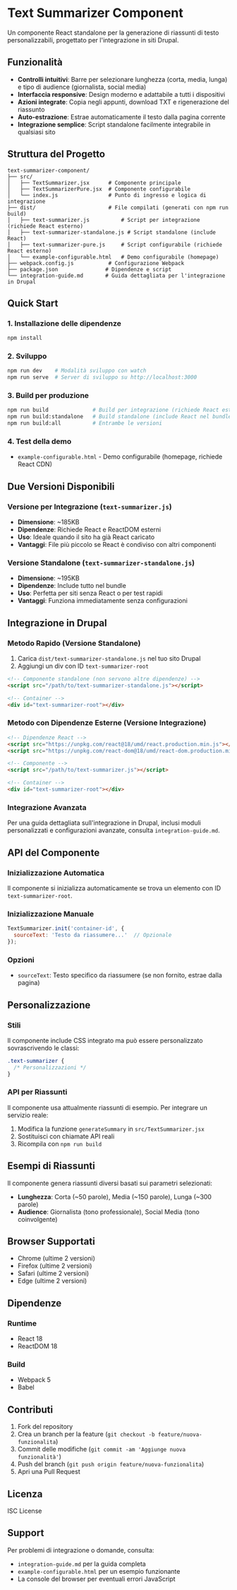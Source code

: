 # Text Summarizer Component

Un componente React standalone per la generazione di riassunti di testo personalizzabili, progettato per l'integrazione in siti Drupal.

## Funzionalità

- **Controlli intuitivi**: Barre per selezionare lunghezza (corta, media, lunga) e tipo di audience (giornalista, social media)
- **Interfaccia responsive**: Design moderno e adattabile a tutti i dispositivi
- **Azioni integrate**: Copia negli appunti, download TXT e rigenerazione del riassunto
- **Auto-estrazione**: Estrae automaticamente il testo dalla pagina corrente
- **Integrazione semplice**: Script standalone facilmente integrabile in qualsiasi sito

## Struttura del Progetto

```
text-summarizer-component/
├── src/
│   ├── TextSummarizer.jsx      # Componente principale
│   ├── TextSummarizerPure.jsx  # Componente configurabile
│   └── index.js                # Punto di ingresso e logica di integrazione
├── dist/                       # File compilati (generati con npm run build)
│   ├── text-summarizer.js          # Script per integrazione (richiede React esterno)
│   ├── text-summarizer-standalone.js # Script standalone (include React)
│   ├── text-summarizer-pure.js     # Script configurabile (richiede React esterno)
│   └── example-configurable.html   # Demo configurabile (homepage)
├── webpack.config.js           # Configurazione Webpack
├── package.json               # Dipendenze e script
└── integration-guide.md       # Guida dettagliata per l'integrazione in Drupal
```

## Quick Start

### 1. Installazione delle dipendenze
```bash
npm install
```

### 2. Sviluppo
```bash
npm run dev    # Modalità sviluppo con watch
npm run serve  # Server di sviluppo su http://localhost:3000
```

### 3. Build per produzione
```bash
npm run build              # Build per integrazione (richiede React esterno)
npm run build:standalone   # Build standalone (include React nel bundle)
npm run build:all          # Entrambe le versioni
```

### 4. Test della demo
- `example-configurable.html` - Demo configurabile (homepage, richiede React CDN)

## Due Versioni Disponibili

### Versione per Integrazione (`text-summarizer.js`)
- **Dimensione**: ~185KB
- **Dipendenze**: Richiede React e ReactDOM esterni
- **Uso**: Ideale quando il sito ha già React caricato
- **Vantaggi**: File più piccolo se React è condiviso con altri componenti

### Versione Standalone (`text-summarizer-standalone.js`) 
- **Dimensione**: ~195KB  
- **Dipendenze**: Include tutto nel bundle
- **Uso**: Perfetta per siti senza React o per test rapidi
- **Vantaggi**: Funziona immediatamente senza configurazioni

## Integrazione in Drupal

### Metodo Rapido (Versione Standalone)

1. Carica `dist/text-summarizer-standalone.js` nel tuo sito Drupal
2. Aggiungi un div con ID `text-summarizer-root`

```html
<!-- Componente standalone (non servono altre dipendenze) -->
<script src="/path/to/text-summarizer-standalone.js"></script>

<!-- Container -->
<div id="text-summarizer-root"></div>
```

### Metodo con Dipendenze Esterne (Versione Integrazione)

```html
<!-- Dipendenze React -->
<script src="https://unpkg.com/react@18/umd/react.production.min.js"></script>
<script src="https://unpkg.com/react-dom@18/umd/react-dom.production.min.js"></script>

<!-- Componente -->
<script src="/path/to/text-summarizer.js"></script>

<!-- Container -->
<div id="text-summarizer-root"></div>
```

### Integrazione Avanzata

Per una guida dettagliata sull'integrazione in Drupal, inclusi moduli personalizzati e configurazioni avanzate, consulta `integration-guide.md`.

## API del Componente

### Inizializzazione Automatica
Il componente si inizializza automaticamente se trova un elemento con ID `text-summarizer-root`.

### Inizializzazione Manuale
```javascript
TextSummarizer.init('container-id', {
  sourceText: 'Testo da riassumere...'  // Opzionale
});
```

### Opzioni
- `sourceText`: Testo specifico da riassumere (se non fornito, estrae dalla pagina)

## Personalizzazione

### Stili
Il componente include CSS integrato ma può essere personalizzato sovrascrivendo le classi:

```css
.text-summarizer {
  /* Personalizzazioni */
}
```

### API per Riassunti
Il componente usa attualmente riassunti di esempio. Per integrare un servizio reale:

1. Modifica la funzione `generateSummary` in `src/TextSummarizer.jsx`
2. Sostituisci con chiamate API reali
3. Ricompila con `npm run build`

## Esempi di Riassunti

Il componente genera riassunti diversi basati sui parametri selezionati:

- **Lunghezza**: Corta (~50 parole), Media (~150 parole), Lunga (~300 parole)
- **Audience**: Giornalista (tono professionale), Social Media (tono coinvolgente)

## Browser Supportati

- Chrome (ultime 2 versioni)
- Firefox (ultime 2 versioni)  
- Safari (ultime 2 versioni)
- Edge (ultime 2 versioni)

## Dipendenze

### Runtime
- React 18
- ReactDOM 18

### Build
- Webpack 5
- Babel

## Contributi

1. Fork del repository
2. Crea un branch per la feature (`git checkout -b feature/nuova-funzionalita`)
3. Commit delle modifiche (`git commit -am 'Aggiunge nuova funzionalità'`)
4. Push del branch (`git push origin feature/nuova-funzionalita`)
5. Apri una Pull Request

## Licenza

ISC License

## Support

Per problemi di integrazione o domande, consulta:
- `integration-guide.md` per la guida completa
- `example-configurable.html` per un esempio funzionante
- La console del browser per eventuali errori JavaScript